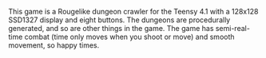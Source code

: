 This game is a Rougelike dungeon crawler for the Teensy 4.1 with a 128x128 SSD1327 display and eight buttons. The dungeons are procedurally generated, and so are other things in the game. The game has semi-real-time combat (time only moves when you shoot or move) and smooth movement, so happy times.
